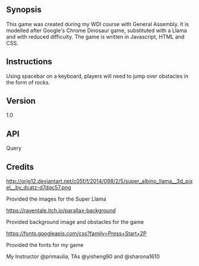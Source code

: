 ## Synopsis

This game was created during my WDI course with General Assembly. It is modelled after Google's Chrome Dinosaur game, substituted with a Llama and with reduced difficulty. The game is written in Javascript, HTML and CSS. 

## Instructions

Using spacebar on a keyboard, players will need to jump over obstacles in the form of rocks.   

## Version

1.0

## API

Query

## Credits

http://orig12.deviantart.net/c05f/f/2014/098/2/5/super_albino_llama__3d_pixel__by_dcatz-d7dqc57.png

Provided the images for the Super Llama

https://raventale.itch.io/parallax-background

Provided background image and obstacles for the game


https://fonts.googleapis.com/css?family=Press+Start+2P

Provided the fonts for my game

My Instructor @primaulia, TAs @yisheng90 and @sharona1610

 


